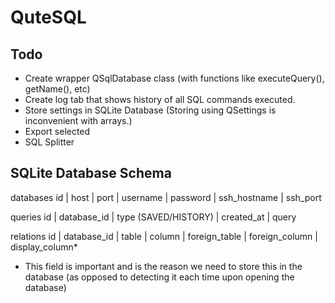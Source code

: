 # QuteSQL

## Todo

- Create wrapper QSqlDatabase class (with functions like executeQuery(), getName(), etc)
- Create log tab that shows history of all SQL commands executed.
- Store settings in SQLite Database (Storing using QSettings is inconvenient with arrays.)
- Export selected
- SQL Splitter

## SQLite Database Schema

databases
id | host | port | username | password | ssh_hostname | ssh_port

queries
id | database_id | type (SAVED/HISTORY) | created_at | query

relations
id | database_id | table | column | foreign_table | foreign_column | display_column*

* This field is important and is the reason we need to store this in the database (as opposed to detecting it each time upon opening the database)

